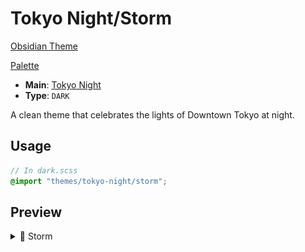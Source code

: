 # Tokyo Night/Storm

[Obsidian Theme](https://github.com/tcmmichaelb139/obsidian-tokyonight)

[Palette](https://github.com/folke/tokyonight.nvim/blob/main/lua/tokyonight/colors/storm.lua)

- **Main**: [Tokyo Night](../README.md)
- **Type**: `DARK`

A clean theme that celebrates the lights of Downtown Tokyo at night.

## Usage

```scss
// In dark.scss
@import "themes/tokyo-night/storm";
```

## Preview

<details>
<summary>🌇 Storm</summary>
<img src="preview.png" alt="Preview of Storm theme"/>
</details>
